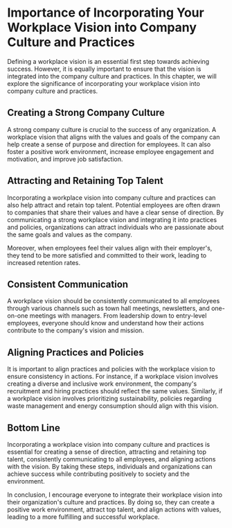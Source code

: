 Importance of Incorporating Your Workplace Vision into Company Culture and Practices
=======================================================================================================================================================================

Defining a workplace vision is an essential first step towards achieving success. However, it is equally important to ensure that the vision is integrated into the company culture and practices. In this chapter, we will explore the significance of incorporating your workplace vision into company culture and practices.

Creating a Strong Company Culture
---------------------------------

A strong company culture is crucial to the success of any organization. A workplace vision that aligns with the values and goals of the company can help create a sense of purpose and direction for employees. It can also foster a positive work environment, increase employee engagement and motivation, and improve job satisfaction.

Attracting and Retaining Top Talent
-----------------------------------

Incorporating a workplace vision into company culture and practices can also help attract and retain top talent. Potential employees are often drawn to companies that share their values and have a clear sense of direction. By communicating a strong workplace vision and integrating it into practices and policies, organizations can attract individuals who are passionate about the same goals and values as the company.

Moreover, when employees feel their values align with their employer's, they tend to be more satisfied and committed to their work, leading to increased retention rates.

Consistent Communication
------------------------

A workplace vision should be consistently communicated to all employees through various channels such as town hall meetings, newsletters, and one-on-one meetings with managers. From leadership down to entry-level employees, everyone should know and understand how their actions contribute to the company's vision and mission.

Aligning Practices and Policies
-------------------------------

It is important to align practices and policies with the workplace vision to ensure consistency in actions. For instance, if a workplace vision involves creating a diverse and inclusive work environment, the company's recruitment and hiring practices should reflect the same values. Similarly, if a workplace vision involves prioritizing sustainability, policies regarding waste management and energy consumption should align with this vision.

Bottom Line
-----------

Incorporating a workplace vision into company culture and practices is essential for creating a sense of direction, attracting and retaining top talent, consistently communicating to all employees, and aligning actions with the vision. By taking these steps, individuals and organizations can achieve success while contributing positively to society and the environment.

In conclusion, I encourage everyone to integrate their workplace vision into their organization's culture and practices. By doing so, they can create a positive work environment, attract top talent, and align actions with values, leading to a more fulfilling and successful workplace.
